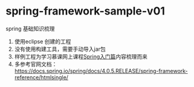 # spring-framework-sample-v01
spring 基础知识梳理 

1. 使用eclipse 创建的工程
2. 没有使用构建工具，需要手动导入jar包
3. 样例工程为学习慕课网上课程[Spring入门篇](http://www.imooc.com/learn/196)内容梳理而来
4. 多参考官网文档：https://docs.spring.io/spring/docs/4.0.5.RELEASE/spring-framework-reference/htmlsingle/
